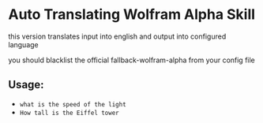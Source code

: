 # Auto Translating Wolfram Alpha Skill

this version translates input into english and output into configured language

you should blacklist the official fallback-wolfram-alpha from your config file

## Usage:
* `what is the speed of the light`
* `How tall is the Eiffel tower`
